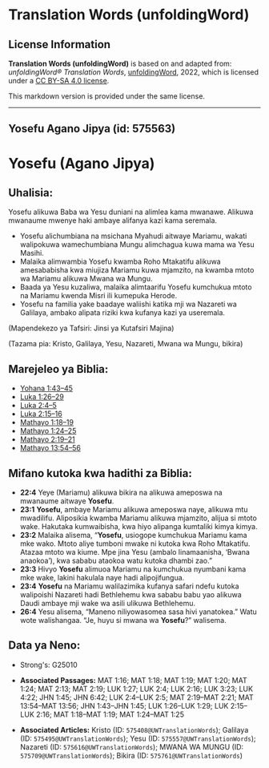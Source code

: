 # Translation Words (unfoldingWord)

## License Information

**Translation Words (unfoldingWord)** is based on and adapted from: _unfoldingWord® Translation Words_, [unfoldingWord](https://unfoldingword.org/utw), 2022, which is licensed under a [CC BY-SA 4.0 license](https://creativecommons.org/licenses/by-sa/4.0/legalcode.en).

This markdown version is provided under the same license.



--------------------------------

## Yosefu Agano Jipya (id: 575563)

Yosefu (Agano Jipya)
====================

Uhalisia:
---------

Yosefu alikuwa Baba wa Yesu duniani na alimlea kama mwanawe. Alikuwa mwanaume mwenye haki ambaye alifanya kazi kama seremala.

* Yosefu alichumbiana na msichana Myahudi aitwaye Mariamu, wakati walipokuwa wamechumbiana Mungu alimchagua kuwa mama wa Yesu Masihi.
* Malaika alimwambia Yosefu kwamba Roho Mtakatifu alikuwa amesababisha kwa miujiza Mariamu kuwa mjamzito, na kwamba mtoto wa Mariamu alikuwa Mwana wa Mungu.
* Baada ya Yesu kuzaliwa, malaika alimtaarifu Yosefu kumchukua mtoto na Mariamu kwenda Misri ili kumepuka Herode.
* Yosefu na familia yake baadaye waliishi katika mji wa Nazareti wa Galilaya, ambako alipata riziki kwa kufanya kazi ya useremala.

(Mapendekezo ya Tafsiri: Jinsi ya Kutafsiri Majina)

(Tazama pia: Kristo, Galilaya, Yesu, Nazareti, Mwana wa Mungu, bikira)

Marejeleo ya Biblia:
--------------------

* [Yohana 1:43–45](https://ref.ly/John1:43-John1:45)
* [Luka 1:26–29](https://ref.ly/Luke1:26-Luke1:29)
* [Luka 2:4–5](https://ref.ly/Luke2:4-Luke2:5)
* [Luka 2:15–16](https://ref.ly/Luke2:15-Luke2:16)
* [Mathayo 1:18–19](https://ref.ly/Matt1:18-Matt1:19)
* [Mathayo 1:24–25](https://ref.ly/Matt1:24-Matt1:25)
* [Mathayo 2:19–21](https://ref.ly/Matt2:19-Matt2:21)
* [Mathayo 13:54–56](https://ref.ly/Matt13:54-Matt13:56)

Mifano kutoka kwa hadithi za Biblia:
------------------------------------

* **22:4** Yeye (Mariamu) alikuwa bikira na alikuwa ameposwa na mwanaume aitwaye **Yosefu**.
* **23:1** **Yosefu**, ambaye Mariamu alikuwa ameposwa naye, alikuwa mtu mwadilifu. Aliposikia kwamba Mariamu alikuwa mjamzito, alijua si mtoto wake. Hakutaka kumwaibisha, kwa hiyo alipanga kumtaliki kimya kimya.
* **23:2** Malaika alisema, “**Yosefu**, usiogope kumchukua Mariamu kama mke wako. Mtoto aliye tumboni mwake ni kutoka kwa Roho Mtakatifu. Atazaa mtoto wa kiume. Mpe jina Yesu (ambalo linamaanisha, ‘Bwana anaokoa’), kwa sababu ataokoa watu kutoka dhambi zao.”
* **23:3** Hivyo **Yosefu** alimuoa Mariamu na kumchukua nyumbani kama mke wake, lakini hakulala naye hadi alipojifungua.
* **23:4** **Yosefu** na Mariamu walilazimika kufanya safari ndefu kutoka walipoishi Nazareti hadi Bethlehemu kwa sababu babu yao alikuwa Daudi ambaye mji wake wa asili ulikuwa Bethlehemu.
* **26:4** Yesu alisema, “Maneno niliyowasomea sasa hivi yanatokea.” Watu wote walishangaa. “Je, huyu si mwana wa **Yosefu**?” walisema.

Data ya Neno:
-------------

* Strong's: G25010

* **Associated Passages:** MAT 1:16; MAT 1:18; MAT 1:19; MAT 1:20; MAT 1:24; MAT 2:13; MAT 2:19; LUK 1:27; LUK 2:4; LUK 2:16; LUK 3:23; LUK 4:22; JHN 1:45; JHN 6:42; LUK 2:4–LUK 2:5; MAT 2:19–MAT 2:21; MAT 13:54–MAT 13:56; JHN 1:43–JHN 1:45; LUK 1:26–LUK 1:29; LUK 2:15–LUK 2:16; MAT 1:18–MAT 1:19; MAT 1:24–MAT 1:25
* **Associated Articles:** Kristo (ID: `575408@UWTranslationWords`); Galilaya (ID: `575495@UWTranslationWords`); Yesu (ID: `575557@UWTranslationWords`); Nazareti (ID: `575616@UWTranslationWords`); MWANA WA MUNGU (ID: `575709@UWTranslationWords`); Bikira (ID: `575761@UWTranslationWords`)

